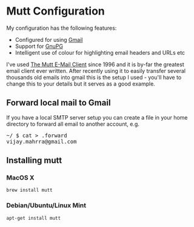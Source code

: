 # Mutt Configuration

My configuration has the following features:

- Configured for using [Gmail](http://mail.google.com/) 
- Support for [GnuPG](https://www.gnupg.org)
- Intelligent use of colour for highlighting email headers and URLs etc

I've used [The Mutt E-Mail Client](http://dev.mutt.org/doc/manual.html) since 1996 and it is by-far the greatest
email client ever written.  After recently using it to easily transfer several thousands old emails into gmail
this is the setup I used - you'll have to change this to your details but it serves as a good example.

## Forward local mail to Gmail
If you have a local SMTP server setup you can create a file in your home
directory to forward all email to another account, e.g.

<pre>
~/ $ cat > .forward
vijay.mahrra@gmail.com
</pre>

## Installing mutt
### MacOS X
`brew install mutt`

### Debian/Ubuntu/Linux Mint
`apt-get install mutt`

